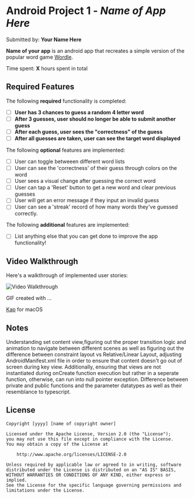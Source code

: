 # Android Project 1 - *Name of App Here*

Submitted by: **Your Name Here**

**Name of your app** is an android app that recreates a simple version of the popular word game [Wordle](https://www.nytimes.com/games/wordle/index.html). 

Time spent: **X** hours spent in total

## Required Features

The following **required** functionality is completed:

- [ ] **User has 3 chances to guess a random 4 letter word**
- [ ] **After 3 guesses, user should no longer be able to submit another guess**
- [ ] **After each guess, user sees the "correctness" of the guess**
- [ ] **After all guesses are taken, user can see the target word displayed**

The following **optional** features are implemented:

- [ ] User can toggle betweeen different word lists
- [ ] User can see the 'correctness' of their guess through colors on the word 
- [ ] User sees a visual change after guessing the correct word
- [ ] User can tap a 'Reset' button to get a new word and clear previous guesses
- [ ] User will get an error message if they input an invalid guess
- [ ] User can see a 'streak' record of how many words they've guessed correctly.

The following **additional** features are implemented:

* [ ] List anything else that you can get done to improve the app functionality!

## Video Walkthrough

Here's a walkthrough of implemented user stories:

<img src='https://media.giphy.com/media/v1.Y2lkPTc5MGI3NjExdzIxenlxM2FrOTFuODkwZnpzejZlbXVqaHZuNXpsZThiejFqbTFkMSZlcD12MV9pbnRlcm5hbF9naWZfYnlfaWQmY3Q9Zw/wlMzCfjCxqQW7a7fAk/giphy.gif' title='Video Walkthrough' width='' alt='Video Walkthrough' />

<!-- Replace this with whatever GIF tool you used! -->
GIF created with ...  

[Kap](https://getkap.co/) for macOS
<!-- Recommended tools: 
[ScreenToGif](https://www.screentogif.com/) for Windows
[peek](https://github.com/phw/peek) for Linux. -->

## Notes

Understanding set content view,figuring out the proper transition logic and animation to navigate between different scenes as well as figuring out the difference between constraint layout vs Relative/Linear Layout, adjusting AndroidManifest.xml file in order to ensure that content doesn't go out of screen during key view. Additionally, ensuring that views are not instantiated during onCreate function execution but rather in a seperate function, otherwise, can run into null pointer exception. Difference between private and public functions and the parameter datatypes as well as their resemblance to typescript. 

## License

    Copyright [yyyy] [name of copyright owner]

    Licensed under the Apache License, Version 2.0 (the "License");
    you may not use this file except in compliance with the License.
    You may obtain a copy of the License at

        http://www.apache.org/licenses/LICENSE-2.0

    Unless required by applicable law or agreed to in writing, software
    distributed under the License is distributed on an "AS IS" BASIS,
    WITHOUT WARRANTIES OR CONDITIONS OF ANY KIND, either express or implied.
    See the License for the specific language governing permissions and
    limitations under the License.
